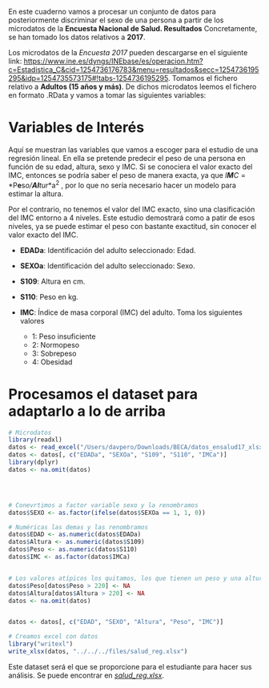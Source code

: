 En este cuaderno vamos a procesar un conjunto de datos para posteriormente discriminar el sexo de una persona a partir de los microdatos de la **Encuesta Nacional de Salud. Resultados** Concretamente, se han tomado los datos relativos a **2017**.

Los microdatos de la *Encuesta 2017* pueden descargarse en el siguiente link: <https://www.ine.es/dyngs/INEbase/es/operacion.htm?c=Estadistica_C&cid=1254736176783&menu=resultados&secc=1254736195295&idp=1254735573175#!tabs-1254736195295>. Tomamos el fichero relativo a **Adultos (15 años y más)**. De dichos microdatos leemos el fichero en formato .RData y vamos a tomar las siguientes variables:

# Variables de Interés

Aquí se muestran las variables que vamos a escoger para el estudio de una regresión lineal. En ella se pretende predecir el peso de una persona en función de su edad, altura, sexo y IMC. Si se conociera el valor exacto del IMC, entonces se podría saber el peso de manera exacta, ya que *I**M**C* = *P**e**s**o/*****A**l**t**u**r**a<sup>2</sup> , por lo que no sería necesario hacer un modelo para estimar la altura.

Por el contrario, no tenemos el valor del IMC exacto, sino una clasificación del IMC entorno a 4 niveles. Este estudio demostrará como a patir de esos niveles, ya se puede estimar el peso con bastante exactitud, sin conocer el valor exacto del IMC.

-   **EDADa**: Identificación del adulto seleccionado: Edad.

-   **SEXOa**: Identificación del adulto seleccionado: Sexo.

-   **S109**: Altura en cm.

-   **S110**: Peso en kg.

-   **IMC**: Índice de masa corporal (IMC) del adulto. Toma los siguientes valores

    -   1: Peso insuficiente
    -   2: Normopeso
    -   3: Sobrepeso
    -   4: Obesidad

# Procesamos el dataset para adaptarlo a lo de arriba

``` r
# Microdatos
library(readxl)
datos <- read_excel("/Users/davpero/Downloads/BECA/datos_ensalud17_xlsx/MICRODAT.CA.xlsx")
datos <- datos[, c("EDADa", "SEXOa", "S109", "S110", "IMCa")]
library(dplyr)
datos <- na.omit(datos)




# Conevrtimos a factor variable sexo y la renombramos
datos$SEXO <- as.factor(ifelse(datos$SEXOa == 1, 1, 0))

# Numéricas las demas y las renombramos
datos$EDAD <- as.numeric(datos$EDADa)
datos$Altura <- as.numeric(datos$S109)
datos$Peso <- as.numeric(datos$S110)
datos$IMC <- as.factor(datos$IMCa)


# Los valores atípicos los quitamos, los que tienen un peso y una altura que no tiene sentido
datos$Peso[datos$Peso > 220] <- NA
datos$Altura[datos$Altura > 220] <- NA
datos <- na.omit(datos)


datos <- datos[, c("EDAD", "SEXO", "Altura", "Peso", "IMC")]

# Creamos excel con datos
library("writexl")
write_xlsx(datos, "../../../files/salud_reg.xlsx")
```

Este dataset será el que se proporcione para el estudiante para hacer sus análisis. Se puede encontrar en [*salud_reg.xlsx*](../../../files/salud_reg.xlsx).
